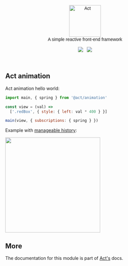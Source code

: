 <p align="center" style="font-family: Raleway-ExtraLight, Raleway, Proxima Nova, Avenir, Arial, sans">
  <img src="https://raw.githubusercontent.com/joaomilho/act/master/docs/logo.png" width="100" alt="Act" />
  <br />
  A simple reactive front-end framework
  <br /><br />
  <a href="https://travis-ci.org/joaomilho/act"><img src="https://travis-ci.org/joaomilho/act.svg" /></a>
  &nbsp; <a href="http://npmjs.com/package/@act/animation"><img src="https://img.shields.io/npm/v/@act/animation.svg?maxAge=2592000" /></a>

</p>
<br />

## Act animation

Act animation hello world:

```js
import main, { spring } from '@act/animation'

const view = (val) =>
  ['.redBox', { style: { left: val * 400 } }]

main(view, { subscriptions: { spring } })
```

Example with [manageable history](./examples/):

<img src="https://s3.amazonaws.com/f.cl.ly/items/1T073x2r410f47322X3l/act-animation.gif?v=594c65f6" width="300" />

## More

The documentation for this module is part of [Act's](https://github.com/joaomilho/act)
docs.
